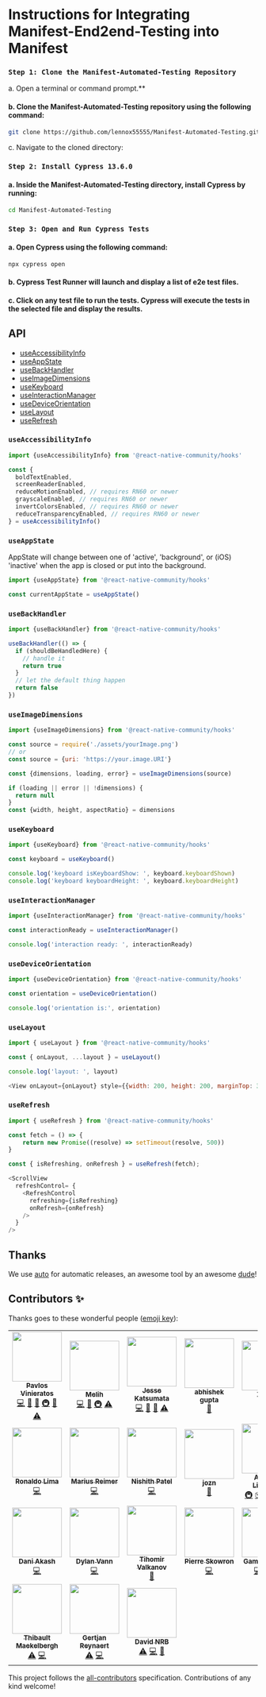 # Instructions for Integrating Manifest-End2end-Testing into Manifest

### `Step 1: Clone the Manifest-Automated-Testing Repository`

 a. Open a terminal or command prompt.**
   
   #### b. Clone the Manifest-Automated-Testing repository using the following command:

```sh
git clone https://github.com/lennox55555/Manifest-Automated-Testing.git
```
   c. Navigate to the cloned directory:

### `Step 2: Install Cypress 13.6.0`

   #### a. Inside the Manifest-Automated-Testing directory, install Cypress by running:

```sh
cd Manifest-Automated-Testing
```

### `Step 3: Open and Run Cypress Tests`

   #### a. Open Cypress using the following command:

```sh
npx cypress open
```

   #### b. Cypress Test Runner will launch and display a list of e2e test files.

   #### c. Click on any test file to run the tests. Cypress will execute the tests in the selected file and display the results.


## API

- [useAccessibilityInfo](https://github.com/react-native-community/hooks#useaccessibilityinfo)
- [useAppState](https://github.com/react-native-community/hooks#useappstate)
- [useBackHandler](https://github.com/react-native-community/hooks#usebackhandler)
- [useImageDimensions](https://github.com/react-native-community/hooks#useImageDimensions)
- [useKeyboard](https://github.com/react-native-community/hooks#usekeyboard)
- [useInteractionManager](https://github.com/react-native-community/hooks#useinteractionmanager)
- [useDeviceOrientation](https://github.com/react-native-community/hooks#usedeviceorientation)
- [useLayout](https://github.com/react-native-community/hooks#uselayout)
- [useRefresh](https://github.com/react-native-community/hooks#useRefresh)

### `useAccessibilityInfo`

```js
import {useAccessibilityInfo} from '@react-native-community/hooks'

const {
  boldTextEnabled,
  screenReaderEnabled,
  reduceMotionEnabled, // requires RN60 or newer
  grayscaleEnabled, // requires RN60 or newer
  invertColorsEnabled, // requires RN60 or newer
  reduceTransparencyEnabled, // requires RN60 or newer
} = useAccessibilityInfo()
```

### `useAppState`

AppState will change between one of 'active', 'background', or (iOS) 'inactive' when the app is closed or put into the background.

```js
import {useAppState} from '@react-native-community/hooks'

const currentAppState = useAppState()
```

### `useBackHandler`

```js
import {useBackHandler} from '@react-native-community/hooks'

useBackHandler(() => {
  if (shouldBeHandledHere) {
    // handle it
    return true
  }
  // let the default thing happen
  return false
})
```

### `useImageDimensions`

```js
import {useImageDimensions} from '@react-native-community/hooks'

const source = require('./assets/yourImage.png')
// or
const source = {uri: 'https://your.image.URI'}

const {dimensions, loading, error} = useImageDimensions(source)

if (loading || error || !dimensions) {
  return null
}
const {width, height, aspectRatio} = dimensions
```

### `useKeyboard`

```js
import {useKeyboard} from '@react-native-community/hooks'

const keyboard = useKeyboard()

console.log('keyboard isKeyboardShow: ', keyboard.keyboardShown)
console.log('keyboard keyboardHeight: ', keyboard.keyboardHeight)
```

### `useInteractionManager`

```js
import {useInteractionManager} from '@react-native-community/hooks'

const interactionReady = useInteractionManager()

console.log('interaction ready: ', interactionReady)
```

### `useDeviceOrientation`

```js
import {useDeviceOrientation} from '@react-native-community/hooks'

const orientation = useDeviceOrientation()

console.log('orientation is:', orientation)
```

### `useLayout`

```js
import { useLayout } from '@react-native-community/hooks'

const { onLayout, ...layout } = useLayout()

console.log('layout: ', layout)

<View onLayout={onLayout} style={{width: 200, height: 200, marginTop: 30}} />
```

### `useRefresh`

```js
import { useRefresh } from '@react-native-community/hooks'

const fetch = () => {
    return new Promise((resolve) => setTimeout(resolve, 500))
}

const { isRefreshing, onRefresh } = useRefresh(fetch);

<ScrollView 
  refreshControl= {
    <RefreshControl
      refreshing={isRefreshing}
      onRefresh={onRefresh}
    />
  }
/>
```

[version-badge]: https://img.shields.io/npm/v/@react-native-community/hooks.svg?style=flat-square
[package]: https://www.npmjs.com/package/@react-native-community/hooks

## Thanks

We use [auto](https://github.com/intuit/auto) for automatic releases, an awesome tool by an awesome [dude](https://github.com/hipstersmoothie)!

## Contributors ✨

Thanks goes to these wonderful people ([emoji key](https://allcontributors.org/docs/en/emoji-key)):

<!-- ALL-CONTRIBUTORS-LIST:START - Do not remove or modify this section -->
<!-- prettier-ignore-start -->
<!-- markdownlint-disable -->
<table>
  <tr>
    <td align="center"><a href="http://pavlos.dev"><img src="https://avatars2.githubusercontent.com/u/100233?v=4?s=100" width="100px;" alt=""/><br /><sub><b>Pavlos Vinieratos</b></sub></a><br /><a href="https://github.com/react-native-community/hooks/commits?author=pvinis" title="Code">💻</a> <a href="#design-pvinis" title="Design">🎨</a> <a href="https://github.com/react-native-community/hooks/commits?author=pvinis" title="Documentation">📖</a> <a href="#infra-pvinis" title="Infrastructure (Hosting, Build-Tools, etc)">🚇</a> <a href="#maintenance-pvinis" title="Maintenance">🚧</a> <a href="https://github.com/react-native-community/hooks/commits?author=pvinis" title="Tests">⚠️</a></td>
    <td align="center"><a href="https://github.com/melihberberolu"><img src="https://avatars3.githubusercontent.com/u/3721734?v=4?s=100" width="100px;" alt=""/><br /><sub><b>Melih</b></sub></a><br /><a href="https://github.com/react-native-community/hooks/commits?author=melihberberolu" title="Code">💻</a> <a href="https://github.com/react-native-community/hooks/commits?author=melihberberolu" title="Documentation">📖</a> <a href="#infra-melihberberolu" title="Infrastructure (Hosting, Build-Tools, etc)">🚇</a> <a href="https://github.com/react-native-community/hooks/commits?author=melihberberolu" title="Tests">⚠️</a></td>
    <td align="center"><a href="https://naturalclar.dev"><img src="https://avatars1.githubusercontent.com/u/6936373?v=4?s=100" width="100px;" alt=""/><br /><sub><b>Jesse Katsumata</b></sub></a><br /><a href="https://github.com/react-native-community/hooks/commits?author=Naturalclar" title="Code">💻</a> <a href="https://github.com/react-native-community/hooks/commits?author=Naturalclar" title="Documentation">📖</a> <a href="#maintenance-Naturalclar" title="Maintenance">🚧</a> <a href="https://github.com/react-native-community/hooks/commits?author=Naturalclar" title="Tests">⚠️</a></td>
    <td align="center"><a href="https://twitter.com/webtaculars"><img src="https://avatars0.githubusercontent.com/u/11532969?v=4?s=100" width="100px;" alt=""/><br /><sub><b>abhishek gupta</b></sub></a><br /><a href="https://github.com/react-native-community/hooks/issues?q=author%3Awebtaculars" title="Bug reports">🐛</a></td>
    <td align="center"><a href="http://www.linkedin.com/in/zeljko-markovic-19266344"><img src="https://avatars3.githubusercontent.com/u/2046481?v=4?s=100" width="100px;" alt=""/><br /><sub><b>Zeljko</b></sub></a><br /><a href="https://github.com/react-native-community/hooks/commits?author=zeljkoX" title="Code">💻</a></td>
    <td align="center"><a href="http://linus.unnebäck.se/"><img src="https://avatars0.githubusercontent.com/u/189580?v=4?s=100" width="100px;" alt=""/><br /><sub><b>Linus Unnebäck</b></sub></a><br /><a href="https://github.com/react-native-community/hooks/commits?author=LinusU" title="Code">💻</a> <a href="#infra-LinusU" title="Infrastructure (Hosting, Build-Tools, etc)">🚇</a> <a href="https://github.com/react-native-community/hooks/commits?author=LinusU" title="Documentation">📖</a> <a href="https://github.com/react-native-community/hooks/commits?author=LinusU" title="Tests">⚠️</a></td>
    <td align="center"><a href="http://stackoverflow.com/users/692499/tony"><img src="https://avatars1.githubusercontent.com/u/696842?v=4?s=100" width="100px;" alt=""/><br /><sub><b>Tony Xiao</b></sub></a><br /><a href="https://github.com/react-native-community/hooks/commits?author=tonyxiao" title="Code">💻</a></td>
  </tr>
  <tr>
    <td align="center"><a href="https://github.com/ronal2do"><img src="https://avatars3.githubusercontent.com/u/4389565?v=4?s=100" width="100px;" alt=""/><br /><sub><b>Ronaldo Lima</b></sub></a><br /><a href="https://github.com/react-native-community/hooks/commits?author=ronal2do" title="Code">💻</a></td>
    <td align="center"><a href="https://mariusreimer.com"><img src="https://avatars3.githubusercontent.com/u/15148377?v=4?s=100" width="100px;" alt=""/><br /><sub><b>Marius Reimer</b></sub></a><br /><a href="https://github.com/react-native-community/hooks/commits?author=reime005" title="Code">💻</a></td>
    <td align="center"><a href="https://github.com/pnishith"><img src="https://avatars1.githubusercontent.com/u/24517032?v=4?s=100" width="100px;" alt=""/><br /><sub><b>Nishith Patel</b></sub></a><br /><a href="https://github.com/react-native-community/hooks/commits?author=pnishith" title="Code">💻</a></td>
    <td align="center"><a href="https://github.com/jozn"><img src="https://avatars2.githubusercontent.com/u/3476299?v=4?s=100" width="100px;" alt=""/><br /><sub><b>jozn</b></sub></a><br /><a href="https://github.com/react-native-community/hooks/commits?author=jozn" title="Documentation">📖</a></td>
    <td align="center"><a href="http://hipstersmoothie.com"><img src="https://avatars3.githubusercontent.com/u/1192452?v=4?s=100" width="100px;" alt=""/><br /><sub><b>Andrew Lisowski</b></sub></a><br /><a href="#infra-hipstersmoothie" title="Infrastructure (Hosting, Build-Tools, etc)">🚇</a> <a href="#platform-hipstersmoothie" title="Packaging/porting to new platform">📦</a> <a href="#tool-hipstersmoothie" title="Tools">🔧</a> <a href="https://github.com/react-native-community/hooks/commits?author=hipstersmoothie" title="Code">💻</a> <a href="https://github.com/react-native-community/hooks/commits?author=hipstersmoothie" title="Documentation">📖</a></td>
    <td align="center"><a href="https://linkedin.com/in/farazamiruddin"><img src="https://avatars2.githubusercontent.com/u/6789822?v=4?s=100" width="100px;" alt=""/><br /><sub><b>faraz ahmad</b></sub></a><br /><a href="https://github.com/react-native-community/hooks/commits?author=faahmad" title="Documentation">📖</a></td>
    <td align="center"><a href="http://www.naderdabit.me"><img src="https://avatars1.githubusercontent.com/u/1857282?v=4?s=100" width="100px;" alt=""/><br /><sub><b>Nader Dabit</b></sub></a><br /><a href="#ideas-dabit3" title="Ideas, Planning, & Feedback">🤔</a></td>
  </tr>
  <tr>
    <td align="center"><a href="http://twitter.com/dani_akash_"><img src="https://avatars3.githubusercontent.com/u/6841445?v=4?s=100" width="100px;" alt=""/><br /><sub><b>Dani Akash</b></sub></a><br /><a href="https://github.com/react-native-community/hooks/commits?author=DaniAkash" title="Code">💻</a></td>
    <td align="center"><a href="https://dylanvann.com/"><img src="https://avatars0.githubusercontent.com/u/1537615?v=4?s=100" width="100px;" alt=""/><br /><sub><b>Dylan Vann</b></sub></a><br /><a href="https://github.com/react-native-community/hooks/commits?author=DylanVann" title="Code">💻</a></td>
    <td align="center"><a href="https://github.com/thinklinux"><img src="https://avatars1.githubusercontent.com/u/326949?v=4?s=100" width="100px;" alt=""/><br /><sub><b>Tihomir Valkanov</b></sub></a><br /><a href="https://github.com/react-native-community/hooks/commits?author=thinklinux" title="Documentation">📖</a></td>
    <td align="center"><a href="http://twitter.com/pistoudev"><img src="https://avatars1.githubusercontent.com/u/6703711?v=4?s=100" width="100px;" alt=""/><br /><sub><b>Pierre Skowron</b></sub></a><br /><a href="https://github.com/react-native-community/hooks/commits?author=pistou" title="Code">💻</a></td>
    <td align="center"><a href="https://github.com/Gamal-Shaban"><img src="https://avatars1.githubusercontent.com/u/17288652?v=4?s=100" width="100px;" alt=""/><br /><sub><b>Gamal Shaban</b></sub></a><br /><a href="https://github.com/react-native-community/hooks/commits?author=Gamal-Shaban" title="Code">💻</a> <a href="https://github.com/react-native-community/hooks/commits?author=Gamal-Shaban" title="Documentation">📖</a> <a href="https://github.com/react-native-community/hooks/commits?author=Gamal-Shaban" title="Tests">⚠️</a></td>
    <td align="center"><a href="https://tgrm.github.io/GregBush"><img src="https://avatars3.githubusercontent.com/u/44202486?v=4?s=100" width="100px;" alt=""/><br /><sub><b>Greg-Bush</b></sub></a><br /><a href="https://github.com/react-native-community/hooks/commits?author=Greg-Bush" title="Documentation">📖</a> <a href="https://github.com/react-native-community/hooks/commits?author=Greg-Bush" title="Code">💻</a> <a href="https://github.com/react-native-community/hooks/commits?author=Greg-Bush" title="Tests">⚠️</a> <a href="#infra-Greg-Bush" title="Infrastructure (Hosting, Build-Tools, etc)">🚇</a></td>
    <td align="center"><a href="https://github.com/adkenyon"><img src="https://avatars0.githubusercontent.com/u/4999026?v=4?s=100" width="100px;" alt=""/><br /><sub><b>Alan Kenyon</b></sub></a><br /><a href="https://github.com/react-native-community/hooks/commits?author=adkenyon" title="Documentation">📖</a> <a href="https://github.com/react-native-community/hooks/commits?author=adkenyon" title="Code">💻</a></td>
  </tr>
  <tr>
    <td align="center"><a href="https://github.com/thibmaek"><img src="https://avatars.githubusercontent.com/u/6213695?v=4?s=100" width="100px;" alt=""/><br /><sub><b>Thibault Maekelbergh</b></sub></a><br /><a href="https://github.com/react-native-community/hooks/commits?author=thibmaek" title="Tests">⚠️</a> <a href="https://github.com/react-native-community/hooks/commits?author=thibmaek" title="Code">💻</a></td>
    <td align="center"><a href="https://github.com/GertjanReynaert"><img src="https://avatars.githubusercontent.com/u/4712292?v=4?s=100" width="100px;" alt=""/><br /><sub><b>Gertjan Reynaert</b></sub></a><br /><a href="https://github.com/react-native-community/hooks/commits?author=GertjanReynaert" title="Tests">⚠️</a> <a href="https://github.com/react-native-community/hooks/commits?author=GertjanReynaert" title="Code">💻</a></td>
    <td align="center"><a href="https://profile.codersrank.io/user/retyui"><img src="https://avatars.githubusercontent.com/u/4661784?v=4?s=100" width="100px;" alt=""/><br /><sub><b>David NRB</b></sub></a><br /><a href="https://github.com/react-native-community/hooks/commits?author=retyui" title="Tests">⚠️</a> <a href="https://github.com/react-native-community/hooks/commits?author=retyui" title="Code">💻</a> <a href="https://github.com/react-native-community/hooks/commits?author=retyui" title="Documentation">📖</a></td>
  </tr>
</table>

<!-- markdownlint-restore -->
<!-- prettier-ignore-end -->

<!-- ALL-CONTRIBUTORS-LIST:END -->

This project follows the [all-contributors](https://github.com/all-contributors/all-contributors) specification. Contributions of any kind welcome!
